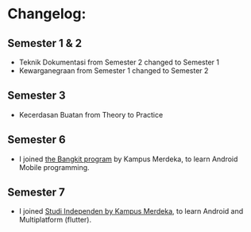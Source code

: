 # Changelog:
  
## Semester 1 & 2  
- Teknik Dokumentasi from Semester 2 changed to Semester 1  
- Kewarganegraan from Semester 1 changed to Semester 2  
  
## Semester 3  
- Kecerdasan Buatan from Theory to Practice  

## Semester 6
- I joined [the Bangkit program](g.co/bangkit) by Kampus Merdeka, to learn Android Mobile programming.

## Semester 7
- I joined [Studi Independen by Kampus Merdeka](https://kampusmerdeka.kemdikbud.go.id/program/studi-independen), to learn Android and Multiplatform (flutter).